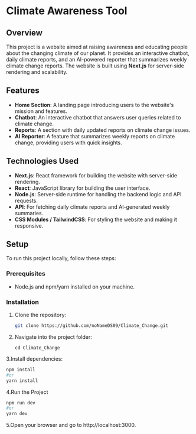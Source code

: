 # Climate Awareness Tool

## Overview

This project is a website aimed at raising awareness and educating people about the changing climate of our planet. It provides an interactive chatbot, daily climate reports, and an AI-powered reporter that summarizes weekly climate change reports. The website is built using **Next.js** for server-side rendering and scalability.

## Features

- **Home Section**: A landing page introducing users to the website's mission and features.
- **Chatbot**: An interactive chatbot that answers user queries related to climate change.
- **Reports**: A section with daily updated reports on climate change issues.
- **AI Reporter**: A feature that summarizes weekly reports on climate change, providing users with quick insights.

## Technologies Used

- **Next.js**: React framework for building the website with server-side rendering.
- **React**: JavaScript library for building the user interface.
- **Node.js**: Server-side runtime for handling the backend logic and API requests.
- **API**: For fetching daily climate reports and AI-generated weekly summaries.
- **CSS Modules / TailwindCSS**: For styling the website and making it responsive.

## Setup

To run this project locally, follow these steps:

### Prerequisites

- Node.js and npm/yarn installed on your machine.

### Installation

1. Clone the repository:
      ```bash
      git clone https://github.com/noNameDS09/Climate_Change.git
      ```
2. Navigate into the project folder:
      ```
      cd Climate_Change
      ```
3.Install dependencies:
 ```bash
 npm install
 #or
 yarn install
 ```
4.Run the Project
 ```bash
 npm run dev
 #or
 yarn dev
 ```
5.Open your browser and go to http://localhost:3000.
  

